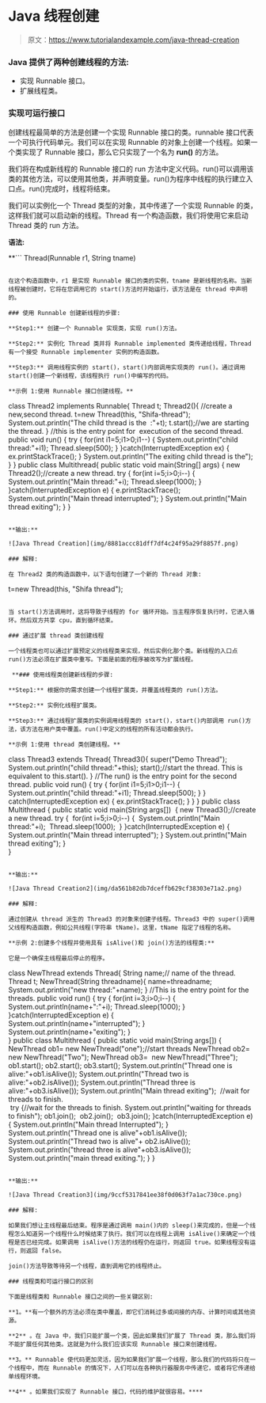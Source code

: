 # Java 线程创建

> 原文：<https://www.tutorialandexample.com/java-thread-creation>

### Java 提供了两种创建线程的方法:

*   实现 Runnable 接口。
*   扩展线程类。

### 实现可运行接口

创建线程最简单的方法是创建一个实现 Runnable 接口的类。runnable 接口代表一个可执行代码单元。我们可以在实现 Runnable 的对象上创建一个线程。如果一个类实现了 Runnable 接口，那么它只实现了一个名为 **run()** 的方法。

我们将在构成新线程的 Runnable 接口的 run 方法中定义代码。run()可以调用该类的其他方法，可以使用其他类，并声明变量。run()为程序中线程的执行建立入口点。run()完成时，线程将结束。

我们可以实例化一个 Thread 类型的对象，其中传递了一个实现 Runnable 的类，这样我们就可以启动新的线程。Thread 有一个构造函数，我们将使用它来启动 Thread 类的 run 方法。

**语法:**

 **```
Thread(Runnable r1,
String tname)
```

在这个构造函数中，r1 是实现 Runnable 接口的类的实例，tname 是新线程的名称。当新线程被创建时，它将在您调用它的 start()方法时开始运行，该方法是在 thread 中声明的。

### 使用 Runnable 创建新线程的步骤:

**Step1:** 创建一个 Runnable 实现类，实现 run()方法。

**Step2:** 实例化 Thread 类并将 Runnable implemented 类传递给线程，Thread 有一个接受 Runnable implementer 实例的构造函数。

**Step3:** 调用线程实例的 start()，start()内部调用实现类的 run()。通过调用 start()创建一个新线程，该线程执行 run()中编写的代码。

**示例 1:使用 Runnable 接口创建线程。**

```
class Thread2 implements Runnable{
 Thread t;
 Thread2(){
 //create a new,second thread.
 t=new Thread(this, "Shifa-thread"); 
 System.out.println("The child thread is the  :"+t);
 t.start();//we are starting the thread.
 }
 //this is the entry point for  execution of the second thread. 
 public void run()
 {
 try
 {
 for(int i1=5;i1>0;i1--) 
 {
 System.out.println("child thread:"+i1);
 Thread.sleep(500);
 }
 }catch(InterruptedException ex) 
 {
 ex.printStackTrace();
 }
 System.out.println("The exiting child thread is the"); 
 }
 }
 public class Multithread{
 public static void main(String[] args) { 
 new Thread2();//create a new thread.
 try
 {
 for(int i=5;i>0;i--) 
 {
 System.out.println("Main thread:"+i);
 Thread.sleep(1000);
 } 
 }catch(InterruptedException e) {
 e.printStackTrace();
 System.out.println("Main thread interrupted");
 }
 System.out.println("Main thread exiting");
 }
 } 
```

**输出:**

![Java Thread Creation](img/8881accc81dff7df4c24f95a29f8857f.png)

### 解释:

在 Thread2 类的构造函数中，以下语句创建了一个新的 Thread 对象:

```
t=new Thread(this, "Shifa thread");
```

当 start()方法调用时，这将导致子线程的 for 循环开始。当主程序恢复执行时，它进入循环。然后双方共享 cpu，直到循环结束。

### 通过扩展 thread 类创建线程

一个线程类也可以通过扩展预定义的线程类来实现，然后实例化那个类。新线程的入口点 run()方法必须在扩展类中重写。下面是前面的程序被改写为扩展线程。

 **### 使用线程类创建新线程的步骤:

**Step1:** 根据你的需求创建一个线程扩展类，并覆盖线程类的 run()方法。

**Step2:** 实例化线程扩展类。

**Step3:** 通过线程扩展类的实例调用线程类的 start()，start()内部调用 run()方法，该方法在用户类中覆盖。run()中定义的线程的所有活动都会执行。

**示例 1:使用 thread 类创建线程。**

```
class Thread3 extends Thread{
 Thread3(){
 super("Demo Thread");
 System.out.println("child thread:"+this);
 start();//start the thread. This is equivalent to this.start().
 } 
 //The run() is the entry point for the second thread.
 public void run()
 {
 try
 {
 for(int i1=5;i1>0;i1--) 
 { 
 System.out.println("child thread:"+i1);
 Thread.sleep(500);
 }
 } 
 catch(InterruptedException ex)
 {
 ex.printStackTrace();
 }
 }
 } 
 public class Multithread { 
 public static void main(String args[]) 
  { 
 new Thread3();//create a new thread.
 try 
 {
  for(int i=5;i>0;i--)
 {
  System.out.println("Main thread:"+i); 
  Thread.sleep(1000);
  }
 }catch(InterruptedException e) 
 { 
 System.out.println("Main thread interrupted");
 } 
 System.out.println("Main thread exiting"); 
 }  
 } 
```

**输出:**

![Java Thread Creation2](img/da561b82db7dceffb629cf38303e71a2.png)

### 解释:

通过创建从 thread 派生的 Thread3 的对象来创建子线程。Thread3 中的 super()调用父线程构造函数，例如公共线程(字符串 tName)。这里，tName 指定了线程的名称。

**示例 2:创建多个线程并使用具有 isAlive()和 join()方法的线程类:**

它是一个确保主线程最后停止的程序。

```
class NewThread extends Thread{
 String name;// name of the thread.
 Thread t;
 NewThread(String threadname){
 name=threadname; 
 System.out.println("new thread:"+name);
 }
 //This is the entry point for the threads.
 public void run() 
 { 
 try
 {
 for(int i=3;i>0;i--)
 { 
 System.out.println(name+":"+i);
 Thread.sleep(1000);
 }
 }catch(InterruptedException e)
 {  
 System.out.println(name+"interrupted");
 }
 System.out.println(name+"exiting");
 }  
 } 
 public class Multithread { 
 public static void main(String args[]) 
 { 
 NewThread ob1= new NewThread("one");//start threads 
 NewThread ob2= new NewThread("Two");
 NewThread ob3=  new NewThread("Three");
 ob1.start();
 ob2.start(); 
 ob3.start();
 System.out.println("Thread one is alive:"+ob1.isAlive());
 System.out.println("Thread two is alive:"+ob2.isAlive());
 System.out.println("Thread three is alive:"+ob3.isAlive());
 System.out.println("Main thread exiting");
  //wait for threads to finish.  
  try 
 {//wait for the threads to finish.
 System.out.println("waiting for threads to finish");
 ob1.join();
  ob2.join();
  ob3.join(); 
 }catch(InterruptedException e) {
 System.out.println("Main thread Interrupted");
 }
 System.out.println("Thread one is alive"+ob1.isAlive());
 System.out.println("Thread two is alive"+ ob2.isAlive());
 System.out.println("thread three is alive"+ob3.isAlive());
 System.out.println("main thread exiting.");
 } 
 } 
```

**输出:**

![Java Thread Creation3](img/9ccf5317841ee38f0d063f7a1ac730ce.png)

### 解释:

如果我们想让主线程最后结束。程序是通过调用 main()内的 sleep()来完成的，但是一个线程怎么知道另一个线程什么时候结束了执行。我们可以在线程上调用 isAlive()来确定一个线程是否已经完成。如果调用 isAlive()方法的线程仍在运行，则返回 true。如果线程没有运行，则返回 false。

join()方法导致等待另一个线程，直到调用它的线程终止。

### 线程类和可运行接口的区别

下面是线程类和 Runnable 接口之间的一些关键区别:

**1。**有一个额外的方法必须在类中覆盖，即它们消耗过多或间接的内存、计算时间或其他资源。

**2** 。在 Java 中，我们只能扩展一个类，因此如果我们扩展了 Thread 类，那么我们将不能扩展任何其他类。这就是为什么我们应该实现 Runnable 接口来创建线程。

**3。** Runnable 使代码更加灵活，因为如果我们扩展一个线程，那么我们的代码将只在一个线程中，而在 Runnable 的情况下，人们可以在各种执行器服务中传递它，或者将它传递给单线程环境。

**4** 。如果我们实现了 Runnable 接口，代码的维护就很容易。****